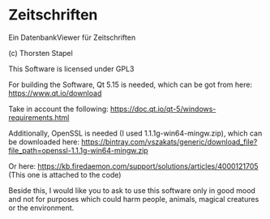 # Zeitschriften

Ein DatenbankViewer für Zeitschriften

(c) Thorsten Stapel

This Software is licensed under GPL3

For building the Software, Qt 5.15 is needed, which can be got from here: https://www.qt.io/download

Take in account the following:
https://doc.qt.io/qt-5/windows-requirements.html

Additionally, OpenSSL is needed (I used 1.1.1g-win64-mingw.zip), which can be downloaded here: https://bintray.com/vszakats/generic/download_file?file_path=openssl-1.1.1g-win64-mingw.zip

Or here: https://kb.firedaemon.com/support/solutions/articles/4000121705 (This one is attached to the code)

Beside this, I would like you to ask to use this software only in good mood and not for purposes which could harm people, animals, magical creatures or the environment.

